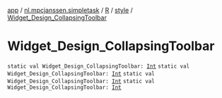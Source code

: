 [app](../../../index.md) / [nl.mpcjanssen.simpletask](../../index.md) / [R](../index.md) / [style](index.md) / [Widget_Design_CollapsingToolbar](.)

# Widget_Design_CollapsingToolbar

`static val Widget_Design_CollapsingToolbar: `[`Int`](https://kotlinlang.org/api/latest/jvm/stdlib/kotlin/-int/index.html)
`static val Widget_Design_CollapsingToolbar: `[`Int`](https://kotlinlang.org/api/latest/jvm/stdlib/kotlin/-int/index.html)
`static val Widget_Design_CollapsingToolbar: `[`Int`](https://kotlinlang.org/api/latest/jvm/stdlib/kotlin/-int/index.html)
`static val Widget_Design_CollapsingToolbar: `[`Int`](https://kotlinlang.org/api/latest/jvm/stdlib/kotlin/-int/index.html)
